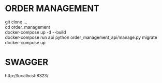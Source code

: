 # ORDER MANAGEMENT

git clone ... \
cd order_management \
docker-compose up -d --build \
docker-compose run api python order_management_api/manage.py migrate \
docker-compose up 

# SWAGGER

http://localhost:8323/
